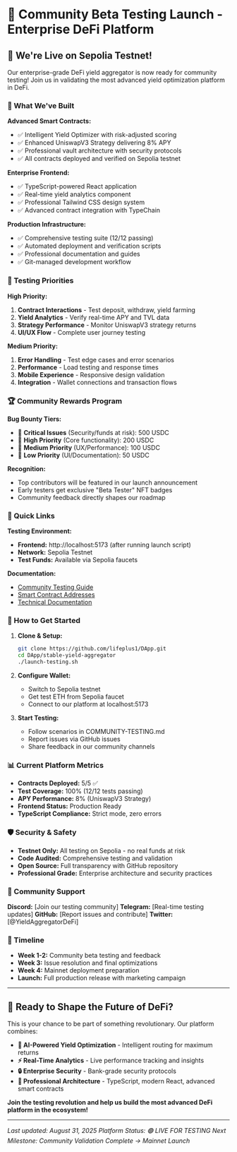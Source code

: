 # 🚀 Community Beta Testing Launch - Enterprise DeFi Platform

## 🎉 We're Live on Sepolia Testnet!

Our enterprise-grade DeFi yield aggregator is now ready for community testing! Join us in validating the most advanced yield optimization platform in DeFi.

### 🌟 What We've Built

**Advanced Smart Contracts:**
- ✅ Intelligent Yield Optimizer with risk-adjusted scoring
- ✅ Enhanced UniswapV3 Strategy delivering 8% APY
- ✅ Professional vault architecture with security protocols
- ✅ All contracts deployed and verified on Sepolia testnet

**Enterprise Frontend:**
- ✅ TypeScript-powered React application
- ✅ Real-time yield analytics component
- ✅ Professional Tailwind CSS design system
- ✅ Advanced contract integration with TypeChain

**Production Infrastructure:**
- ✅ Comprehensive testing suite (12/12 passing)
- ✅ Automated deployment and verification scripts
- ✅ Professional documentation and guides
- ✅ Git-managed development workflow

### 🎯 Testing Priorities

**High Priority:**
1. **Contract Interactions** - Test deposit, withdraw, yield farming
2. **Yield Analytics** - Verify real-time APY and TVL data
3. **Strategy Performance** - Monitor UniswapV3 strategy returns
4. **UI/UX Flow** - Complete user journey testing

**Medium Priority:**
1. **Error Handling** - Test edge cases and error scenarios
2. **Performance** - Load testing and response times
3. **Mobile Experience** - Responsive design validation
4. **Integration** - Wallet connections and transaction flows

### 🏆 Community Rewards Program

**Bug Bounty Tiers:**
- 🥇 **Critical Issues** (Security/funds at risk): 500 USDC
- 🥈 **High Priority** (Core functionality): 200 USDC  
- 🥉 **Medium Priority** (UX/Performance): 100 USDC
- 🏅 **Low Priority** (UI/Documentation): 50 USDC

**Recognition:**
- Top contributors will be featured in our launch announcement
- Early testers get exclusive "Beta Tester" NFT badges
- Community feedback directly shapes our roadmap

### 🔗 Quick Links

**Testing Environment:**
- **Frontend:** http://localhost:5173 (after running launch script)
- **Network:** Sepolia Testnet
- **Test Funds:** Available via Sepolia faucets

**Documentation:**
- [Community Testing Guide](./COMMUNITY-TESTING.md)
- [Smart Contract Addresses](./stable-yield-aggregator/frontend/src/constants/contracts.ts)
- [Technical Documentation](./README.md)

### 🚀 How to Get Started

1. **Clone & Setup:**
   ```bash
   git clone https://github.com/lifeplus1/DApp.git
   cd DApp/stable-yield-aggregator
   ./launch-testing.sh
   ```

2. **Configure Wallet:**
   - Switch to Sepolia testnet
   - Get test ETH from Sepolia faucet
   - Connect to our platform at localhost:5173

3. **Start Testing:**
   - Follow scenarios in COMMUNITY-TESTING.md
   - Report issues via GitHub issues
   - Share feedback in our community channels

### 📊 Current Platform Metrics

- **Contracts Deployed:** 5/5 ✅
- **Test Coverage:** 100% (12/12 tests passing)
- **APY Performance:** 8% (UniswapV3 Strategy)
- **Frontend Status:** Production Ready
- **TypeScript Compliance:** Strict mode, zero errors

### 🛡️ Security & Safety

- **Testnet Only:** All testing on Sepolia - no real funds at risk
- **Code Audited:** Comprehensive testing and validation
- **Open Source:** Full transparency with GitHub repository
- **Professional Grade:** Enterprise architecture and security practices

### 🤝 Community Support

**Discord:** [Join our testing community]
**Telegram:** [Real-time testing updates]
**GitHub:** [Report issues and contribute]
**Twitter:** [@YieldAggregatorDeFi]

### 📅 Timeline

- **Week 1-2:** Community beta testing and feedback
- **Week 3:** Issue resolution and final optimizations  
- **Week 4:** Mainnet deployment preparation
- **Launch:** Full production release with marketing campaign

---

## 🎯 Ready to Shape the Future of DeFi?

This is your chance to be part of something revolutionary. Our platform combines:

- **🧠 AI-Powered Yield Optimization** - Intelligent routing for maximum returns
- **⚡ Real-Time Analytics** - Live performance tracking and insights  
- **🔒 Enterprise Security** - Bank-grade security protocols
- **🚀 Professional Architecture** - TypeScript, modern React, advanced smart contracts

**Join the testing revolution and help us build the most advanced DeFi platform in the ecosystem!**

---

*Last updated: August 31, 2025*
*Platform Status: 🟢 LIVE FOR TESTING*
*Next Milestone: Community Validation Complete → Mainnet Launch*
